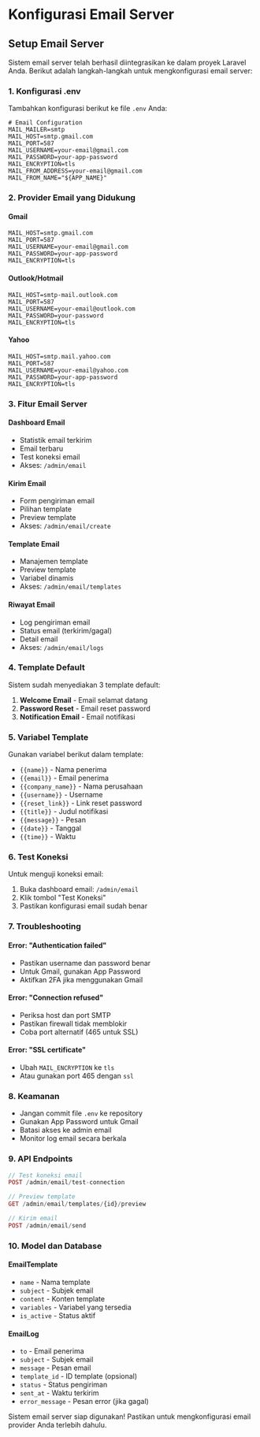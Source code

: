 # Konfigurasi Email Server

## Setup Email Server

Sistem email server telah berhasil diintegrasikan ke dalam proyek Laravel Anda. Berikut adalah langkah-langkah untuk mengkonfigurasi email server:

### 1. Konfigurasi .env

Tambahkan konfigurasi berikut ke file `.env` Anda:

```env
# Email Configuration
MAIL_MAILER=smtp
MAIL_HOST=smtp.gmail.com
MAIL_PORT=587
MAIL_USERNAME=your-email@gmail.com
MAIL_PASSWORD=your-app-password
MAIL_ENCRYPTION=tls
MAIL_FROM_ADDRESS=your-email@gmail.com
MAIL_FROM_NAME="${APP_NAME}"
```

### 2. Provider Email yang Didukung

#### Gmail
```env
MAIL_HOST=smtp.gmail.com
MAIL_PORT=587
MAIL_USERNAME=your-email@gmail.com
MAIL_PASSWORD=your-app-password
MAIL_ENCRYPTION=tls
```

#### Outlook/Hotmail
```env
MAIL_HOST=smtp-mail.outlook.com
MAIL_PORT=587
MAIL_USERNAME=your-email@outlook.com
MAIL_PASSWORD=your-password
MAIL_ENCRYPTION=tls
```

#### Yahoo
```env
MAIL_HOST=smtp.mail.yahoo.com
MAIL_PORT=587
MAIL_USERNAME=your-email@yahoo.com
MAIL_PASSWORD=your-app-password
MAIL_ENCRYPTION=tls
```

### 3. Fitur Email Server

#### Dashboard Email
- Statistik email terkirim
- Email terbaru
- Test koneksi email
- Akses: `/admin/email`

#### Kirim Email
- Form pengiriman email
- Pilihan template
- Preview template
- Akses: `/admin/email/create`

#### Template Email
- Manajemen template
- Preview template
- Variabel dinamis
- Akses: `/admin/email/templates`

#### Riwayat Email
- Log pengiriman email
- Status email (terkirim/gagal)
- Detail email
- Akses: `/admin/email/logs`

### 4. Template Default

Sistem sudah menyediakan 3 template default:
1. **Welcome Email** - Email selamat datang
2. **Password Reset** - Email reset password
3. **Notification Email** - Email notifikasi

### 5. Variabel Template

Gunakan variabel berikut dalam template:
- `{{name}}` - Nama penerima
- `{{email}}` - Email penerima
- `{{company_name}}` - Nama perusahaan
- `{{username}}` - Username
- `{{reset_link}}` - Link reset password
- `{{title}}` - Judul notifikasi
- `{{message}}` - Pesan
- `{{date}}` - Tanggal
- `{{time}}` - Waktu

### 6. Test Koneksi

Untuk menguji koneksi email:
1. Buka dashboard email: `/admin/email`
2. Klik tombol "Test Koneksi"
3. Pastikan konfigurasi email sudah benar

### 7. Troubleshooting

#### Error: "Authentication failed"
- Pastikan username dan password benar
- Untuk Gmail, gunakan App Password
- Aktifkan 2FA jika menggunakan Gmail

#### Error: "Connection refused"
- Periksa host dan port SMTP
- Pastikan firewall tidak memblokir
- Coba port alternatif (465 untuk SSL)

#### Error: "SSL certificate"
- Ubah `MAIL_ENCRYPTION` ke `tls`
- Atau gunakan port 465 dengan `ssl`

### 8. Keamanan

- Jangan commit file `.env` ke repository
- Gunakan App Password untuk Gmail
- Batasi akses ke admin email
- Monitor log email secara berkala

### 9. API Endpoints

```php
// Test koneksi email
POST /admin/email/test-connection

// Preview template
GET /admin/email/templates/{id}/preview

// Kirim email
POST /admin/email/send
```

### 10. Model dan Database

#### EmailTemplate
- `name` - Nama template
- `subject` - Subjek email
- `content` - Konten template
- `variables` - Variabel yang tersedia
- `is_active` - Status aktif

#### EmailLog
- `to` - Email penerima
- `subject` - Subjek email
- `message` - Pesan email
- `template_id` - ID template (opsional)
- `status` - Status pengiriman
- `sent_at` - Waktu terkirim
- `error_message` - Pesan error (jika gagal)

Sistem email server siap digunakan! Pastikan untuk mengkonfigurasi email provider Anda terlebih dahulu. 